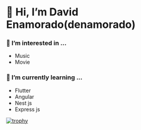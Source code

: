 # 👋 Hi, I’m David Enamorado(denamorado)
### 👀 I’m interested in ...
- Music
- Movie
### 🌱 I’m currently learning ...
- Flutter
- Angular
- Nest js
- Express js


[![trophy](https://github-profile-trophy.vercel.app/?username=turyfay&row=2&column=3)](https://github.com/ryo-ma/github-profile-trophy)
